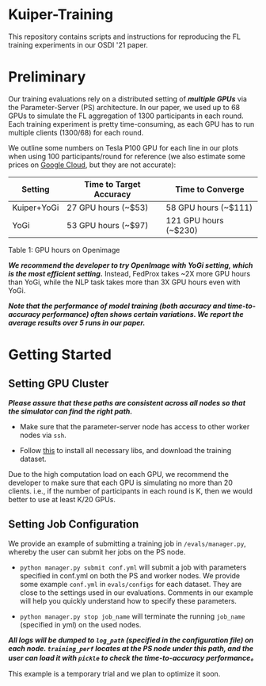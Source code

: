 # Kuiper-Training

This repository contains scripts and instructions for reproducing the FL training experiments in our OSDI '21 paper.

# Preliminary

Our training evaluations rely on a distributed setting of ***multiple GPUs*** via the Parameter-Server (PS) architecture. 
In our paper, we used up to 68 GPUs to simulate the FL aggregation of 1300 participants in each round. 
Each training experiment is pretty time-consuming, as each GPU has to run multiple clients (1300/68) for each round. 

We outline some numbers on Tesla P100 GPU for each line in our plots when using 100 participants/round for reference (we also estimate some prices on [Google Cloud](https://cloud.google.com/products/calculator), but they are not accurate): 

| Setting      | Time to Target Accuracy  | Time to Converge |
| ----------- | ----------- | ----------- |
| Kuiper+YoGi      | 27  GPU hours (~$53)    |    58 GPU hours (~$111)   |
| YoGi             | 53  GPU hours (~$97)     |    121  GPU hours (~$230) |

Table 1: GPU hours on Openimage

***We recommend the developer to try OpenImage with YoGi setting, which is the most efficient setting.*** Instead, FedProx takes ~2X more GPU hours than YoGi, while the NLP task takes more than 3X GPU hours even with YoGi.  

***Note that the performance of model training (both accuracy and time-to-accuracy performance) often shows certain variations. We report the average results over 5 runs in our paper.***

# Getting Started 


## Setting GPU Cluster

***Please assure that these paths are consistent across all nodes so that the simulator can find the right path.***

- Make sure that the parameter-server node has access to other worker nodes via ```ssh```. 

- Follow [this](https://github.com/SymbioticLab/Kuiper/blob/master/README.md) to install all necessary libs, and download the training dataset.

Due to the high computation load on each GPU, we recommend the developer to make sure that each GPU is simulating no more than 20 clients. i.e., if the number of participants in each round is K, then we would better to use at least K/20 GPUs. 

## Setting Job Configuration

We provide an example of submitting a training job in ```/evals/manager.py```, whereby the user can submit her jobs on the PS node. 

- ```python manager.py submit conf.yml``` will submit a job with parameters specified in conf.yml on both the PS and worker nodes. 
We provide some example ```conf.yml``` in ```evals/configs``` for each dataset. 
They are close to the settings used in our evaluations. Comments in our example will help you quickly understand how to specify these parameters. 

- ```python manager.py stop job_name``` will terminate the running ```job_name``` (specified in yml) on the used nodes. 


***All logs will be dumped to ```log_path``` (specified in the configuration file) on each node. 
```training_perf``` locates at the PS node under this path, and the user can load it with ```pickle``` to check the time-to-accuracy performance。***

This example is a temporary trial and we plan to optimize it soon. 
